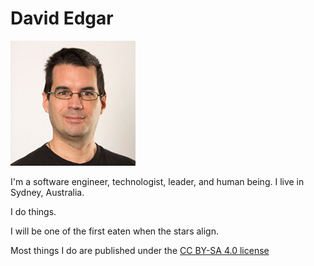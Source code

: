 # David Edgar
![Image of David Edgar trying to look cool and professional](./85805.jpg)

I'm a software engineer, technologist, leader, and human being.
I live in Sydney, Australia.

I do things.

I will be one of the first eaten when the stars align.

Most things I do are published under the [CC BY-SA 4.0 license](https://creativecommons.org/licenses/by-sa/)
